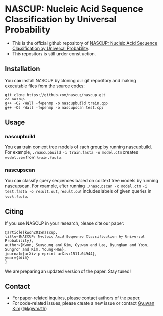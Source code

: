 # NASCUP: Nucleic Acid Sequence Classification by Universal Probability

- This is the official github repository of  [NASCUP: Nucleic Acid Sequence Classification by Universal  Probability][paper].
- This repository is still under construction.

## Installation
You can install NASCUP by cloning our git repository and making executable files from the source codes:
```
git clone https://github.com/nascup/nascup.git
cd nascup
g++ -O2 -Wall -fopenmp -o nascupbuild train.cpp
g++ -O2 -Wall -fopenmp -o nascupscan test.cpp
```

## Usage
### nascupbuild
You can train context tree models of each group by running nascupbuild. For example, `./nascupbuild -i train.fasta -o model.ctm` creates `model.ctm` from `train.fasta`.

### nascupscan
You can classify query sequences based on context tree models by running nascupscan. For example, after running `./nascupscan -c model.ctm -i test.fasta -o result.out`, `result.out` includes labels of given queries in `test.fasta`.

## Citing
If you use NASCUP in your research, please cite our paper:
```
@article{kwon2015nascup,
title={NASCUP: Nucleic Acid Sequence Classification by Universal Probability},
author={Kwon, Sunyoung and Kim, Gyuwan and Lee, Byunghan and Yoon, Sungroh and Kim, Young-Han},
journal={arXiv preprint arXiv:1511.04944},
year={2015}
}
```
We are preparing an updated version of the paper. Stay tuned!

## Contact
- For paper-related inquires, please contact authors of the paper.
- For code-related issues, please create a new issue or contact [Gyuwan Kim][gyuwan] ([@kgwmath][gyuwan-github])


[paper]: https://arxiv.org/abs/1511.04944
[gyuwan]:  mailto:kgwmath@gmail.com
[gyuwan-github]:  https://github.com/kgwmath
